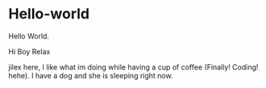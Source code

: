 # Hello-world

Hello World. 

Hi Boy Relax

jilex here, I like what im doing while having a cup of coffee (Finally! Coding! hehe).
I have a dog and she is sleeping right now.

